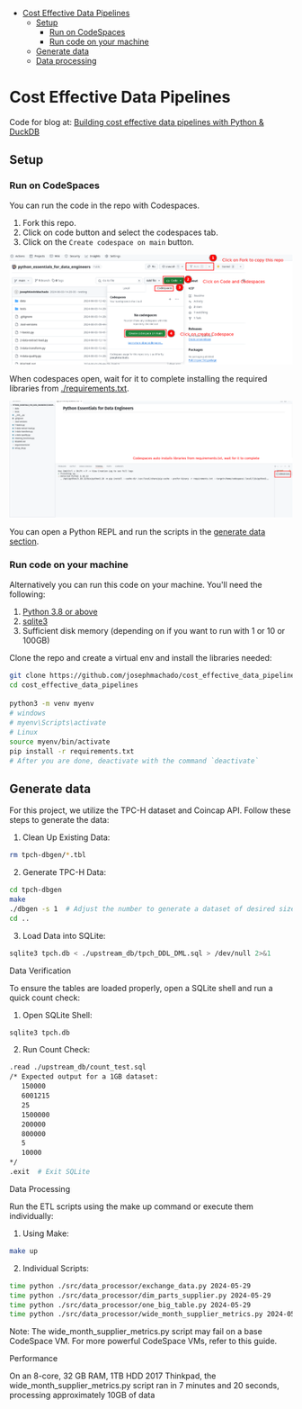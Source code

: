 * [Cost Effective Data Pipelines](#cost-effective-data-pipelines)
    * [Setup](#setup)
        * [Run on CodeSpaces](#run-on-codespaces)
        * [Run code on your machine](#run-code-on-your-machine)
    * [Generate data](#generate-data)
    * [Data processing](#data-processing)

# Cost Effective Data Pipelines

Code for blog at: [Building cost effective data pipelines with Python & DuckDB](https://www.startdataengineering.com/post/cost-effective-pipelines/) 

## Setup

### Run on CodeSpaces

You can run the code in the repo with Codespaces. 

1. Fork this repo.
2. Click on code button and select the codespaces tab.
3. Click on the `Create codespace on main` button.

![Create codespace](./assets/cs.png)

When codespaces open, wait for it to complete installing the required libraries from [./requirements.txt](./requirements.txt).

![Create codespace](./assets/cs2.png)

You can open a Python REPL and run the scripts in the [generate data section](#generate-data).

### Run code on your machine

Alternatively you can run this code on your machine. You'll need the following:

1. [Python 3.8 or above](https://www.python.org/downloads/)
2. [sqlite3](https://www.sqlite.org/index.html)
3. Sufficient disk memory (depending on if you want to run with 1 or 10 or 100GB)


Clone the repo and create a virtual env and install the libraries needed:

```bash
git clone https://github.com/josephmachado/cost_effective_data_pipelines.git
cd cost_effective_data_pipelines

python3 -m venv myenv
# windows
# myenv\Scripts\activate
# Linux
source myenv/bin/activate
pip install -r requirements.txt
# After you are done, deactivate with the command `deactivate`
```

## Generate data

For this project, we utilize the TPC-H dataset and Coincap API. Follow these steps to generate the data:

1. Clean Up Existing Data:
```bash
rm tpch-dbgen/*.tbl
```
2. Generate TPC-H Data:
```bash
cd tpch-dbgen
make
./dbgen -s 1  # Adjust the number to generate a dataset of desired size
cd ..
```
3. Load Data into SQLite:
```bash
sqlite3 tpch.db < ./upstream_db/tpch_DDL_DML.sql > /dev/null 2>&1
```
Data Verification

To ensure the tables are loaded properly, open a SQLite shell and run a quick count check:

1. Open SQLite Shell:
```bash
sqlite3 tpch.db
```

2. Run Count Check:
```bash
.read ./upstream_db/count_test.sql
/* Expected output for a 1GB dataset:
   150000
   6001215
   25
   1500000
   200000
   800000
   5
   10000
*/
.exit  # Exit SQLite

```

Data Processing

Run the ETL scripts using the make up command or execute them individually:

1. Using Make:
```bash
make up
```
2. Individual Scripts:
```bash
time python ./src/data_processor/exchange_data.py 2024-05-29
time python ./src/data_processor/dim_parts_supplier.py 2024-05-29
time python ./src/data_processor/one_big_table.py 2024-05-29
time python ./src/data_processor/wide_month_supplier_metrics.py 2024-05-29

```

   
Note: The wide_month_supplier_metrics.py script may fail on a base CodeSpace VM. For more powerful CodeSpace VMs, refer to this guide.

Performance

On an 8-core, 32 GB RAM, 1TB HDD 2017 Thinkpad, the wide_month_supplier_metrics.py script ran in 7 minutes and 20 seconds, processing approximately 10GB of data

